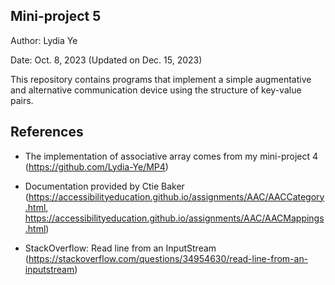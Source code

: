 ## Mini-project 5

Author: Lydia Ye

Date: Oct. 8, 2023 (Updated on Dec. 15, 2023)

This repository contains programs that implement a simple augmentative and alternative communication device using the structure of key-value pairs.

## References
- The implementation of associative array comes from my mini-project 4 (https://github.com/Lydia-Ye/MP4)
- Documentation provided by Ctie Baker (https://accessibilityeducation.github.io/assignments/AAC/AACCategory.html, https://accessibilityeducation.github.io/assignments/AAC/AACMappings.html)

- StackOverflow: Read line from an InputStream (https://stackoverflow.com/questions/34954630/read-line-from-an-inputstream)

